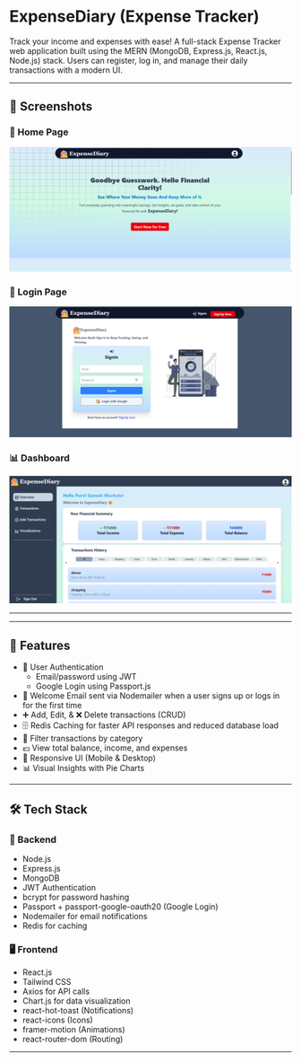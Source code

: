 # ExpenseDiary (Expense Tracker)
Track your income and expenses with ease! A full-stack Expense Tracker web application built using the MERN (MongoDB, Express.js, React.js, Node.js) stack. Users can register, log in, and manage their daily transactions with a modern UI.

---

## 📸 Screenshots

### 🔐 Home Page
![Home Page](./client/src/assets/home.png)

### 🔐 Login Page
![Login Page](./client/src/assets/signin.png)

### 📊 Dashboard
![Dashboard](./client/src/assets/dashboard.png)

---
---

## 🚀 Features

- 🔐 User Authentication
     - Email/password using JWT
     - Google Login using Passport.js
- 📨 Welcome Email sent via Nodemailer when a user signs up or logs in for the first time
- ➕ Add, Edit, & ❌ Delete transactions (CRUD)
- 🗄️ Redis Caching for faster API responses and reduced database load
- 📂 Filter transactions by category
- 💵 View total balance, income, and expenses
- 📱 Responsive UI (Mobile & Desktop)
- 📊 Visual Insights with Pie Charts

---

## 🛠️ Tech Stack

### 🔧 Backend
- Node.js
- Express.js
- MongoDB
- JWT Authentication
- bcrypt for password hashing
- Passport + passport-google-oauth20 (Google Login)
- Nodemailer for email notifications
- Redis for caching

### 🖥️ Frontend
- React.js
- Tailwind CSS
- Axios for API calls
- Chart.js for data visualization
- react-hot-toast (Notifications)
- react-icons (Icons)
- framer-motion (Animations)
- react-router-dom (Routing)

---